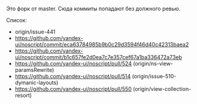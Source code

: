 Это форк от master. Сюда коммиты попадают без должного ревью.

Список:
 * origin/issue-441
 * https://github.com/yandex-ui/noscript/commit/eca63784985b9b0c29d3594f46d40c42313baea2
 * https://github.com/yandex-ui/noscript/commit/b1c657fe2d0ea7c7e357cef67a1ba336472a73eb
 * https://github.com/yandex-ui/noscript/pull/524 (origin/ns-view-paramsRewrite) 
 * https://github.com/yandex-ui/noscript/pull/514 (origin/issue-510-dymanic-layouts)
 * https://github.com/yandex-ui/noscript/pull/550 (origin/view-collection-resort)
